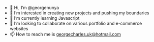 - 👋 Hi, I’m @georgenunya
- 👀 I’m interested in creating new projects and pushing my boundaries
- 🌱 I’m currently learning Javascript
- 💞️ I’m looking to collaborate on various portfolio and e-commerce websites
- 📫 How to reach me is georgecharles.uk@hotmail.com

<!---
georgenunya/georgenunya is a ✨ special ✨ repository because its `README.md` (this file) appears on your GitHub profile.
You can click the Preview link to take a look at your changes.
--->
